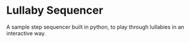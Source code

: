 # Lullaby Sequencer
 A sample step sequencer built in python, to play through lullabies in an interactive way.

